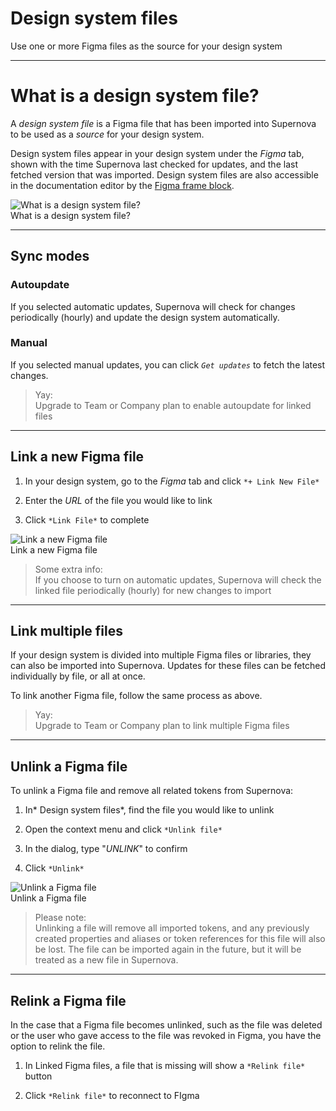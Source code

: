 
# Design system files

Use one or more Figma files as the source for your design system

---

# What is a design system file?

A *design system file* is a Figma file that has been imported into Supernova to be used as a *source* for your design system.

Design system files appear in your design system under the *Figma* tab, shown with the time Supernova last checked for updates, and the last fetched version that was imported. Design system files are also accessible in the documentation editor by the [Figma frame block](https://learn.supernova.io/documentation/types-of-blocks/figma.html).

  
![What is a design system file?](https://studio-assets.supernova.io/design-systems/6475/e0d24369-6987-48d3-9e7c-6d62bee733f9.png?Expires=1972252800&Policy=eyJTdGF0ZW1lbnQiOlt7IlJlc291cmNlIjoiaHR0cHM6Ly9zdHVkaW8tYXNzZXRzLnN1cGVybm92YS5pby9kZXNpZ24tc3lzdGVtcy82NDc1L2UwZDI0MzY5LTY5ODctNDhkMy05ZTdjLTZkNjJiZWU3MzNmOS5wbmciLCJDb25kaXRpb24iOnsiRGF0ZUxlc3NUaGFuIjp7IkFXUzpFcG9jaFRpbWUiOjE5NzIyNTI4MDB9fX1dfQ__&Signature=VZdSaVyaFTzXsUQyKL0PpmVZtc6dyzENBZmxvy9S5jAelOKj9KW58888baALHa8gf1tRRCKAhqRZ~SYE0QVjxJgQbYS-qDyrm77Cv8fc72RB8ICs~VRND2fbQC~6UOsVHfG-vaDqAJFClh6sJ8S-OmF~s8MTThoL5GR0nv2jN3tRvvslhtTlCYUcf68Dsn6lTdV6BBUSMhQKKnqPf0yrYkSVw3Wj2jWI6YrgjPzCeiyS9tTf1sJ4EvHwYuQaGGGXSWocN7dKa7bfnpJR5NI0xTZ9F9PgLplQfaP-8fL~Ca9v-zmFYLxSpzcBv~YC7mOSJDgex7arIF~nF3JRD~mc6w__&Key-Pair-Id=APKAJGK34LCCAUR7N6LA)  
What is a design system file?  


---

## Sync modes

### Autoupdate

If you selected automatic updates, Supernova will check for changes periodically (hourly) and update the design system automatically.

### Manual

If you selected manual updates, you can click *`Get updates`* to fetch the latest changes.

> Yay:  
> Upgrade to Team or Company plan to enable autoupdate for linked files

---

## Link a new Figma file

1. In your design system, go to the *Figma* tab and click `*+ Link New File*`

1. Enter the *URL* of the file you would like to link

1. Click `*Link File*` to complete

  
![Link a new Figma file](https://studio-assets.supernova.io/design-systems/6475/728c57a6-0867-46b8-9777-65d7131d8f8a.png?Expires=1972252800&Policy=eyJTdGF0ZW1lbnQiOlt7IlJlc291cmNlIjoiaHR0cHM6Ly9zdHVkaW8tYXNzZXRzLnN1cGVybm92YS5pby9kZXNpZ24tc3lzdGVtcy82NDc1LzcyOGM1N2E2LTA4NjctNDZiOC05Nzc3LTY1ZDcxMzFkOGY4YS5wbmciLCJDb25kaXRpb24iOnsiRGF0ZUxlc3NUaGFuIjp7IkFXUzpFcG9jaFRpbWUiOjE5NzIyNTI4MDB9fX1dfQ__&Signature=TlEep9YfxKR8N97cqKnzDQK0yfbT2QUfvvkan6-OJPi8Om4Vf-vt5h~0i30b8y6jBXo6utztHBi2Sz36e1yGtpAi2VWMbHAeGC7gY6meG5zR2Z~vDTNhexFcpRVDHjTu~AzTixOdYha58Cy3lN736hBG-JI6222X8hIvfS5xzlVdtB3kbYcDrN2Tw~CPXR6upJNeYgJ8y4C8ITgJ0VsihnV3dPtScWNcnBLmPrH6-06aAF16ox8cyLAJcWhg-wdmhj5Mvf5lSLIDI3gNpdK~HoCRWfjqbUkedaGsIPBZoE8h0XPGLO4Ol2WGkEIasHxu6i1WJ4vLtpa81r89K6mm5g__&Key-Pair-Id=APKAJGK34LCCAUR7N6LA)  
Link a new Figma file  


> Some extra info:  
> If you choose to turn on automatic updates, Supernova will check the linked file periodically (hourly) for new changes to import

---

## Link multiple files

If your design system is divided into multiple Figma files or libraries, they can also be imported into Supernova. Updates for these files can be fetched individually by file, or all at once.

To link another Figma file, follow the same process as above.

> Yay:  
> Upgrade to Team or Company plan to link multiple Figma files

---

## Unlink a Figma file

To unlink a Figma file and remove all related tokens from Supernova:

1. In* Design system files*, find the file you would like to unlink

1. Open the context menu and click `*Unlink file*`

1. In the dialog, type "*UNLINK*" to confirm

1. Click `*Unlink*`

  
![Unlink a Figma file](https://studio-assets.supernova.io/design-systems/6475/6f49b39e-dcbb-4070-b5ae-6bf456d04574.png?Expires=1972252800&Policy=eyJTdGF0ZW1lbnQiOlt7IlJlc291cmNlIjoiaHR0cHM6Ly9zdHVkaW8tYXNzZXRzLnN1cGVybm92YS5pby9kZXNpZ24tc3lzdGVtcy82NDc1LzZmNDliMzllLWRjYmItNDA3MC1iNWFlLTZiZjQ1NmQwNDU3NC5wbmciLCJDb25kaXRpb24iOnsiRGF0ZUxlc3NUaGFuIjp7IkFXUzpFcG9jaFRpbWUiOjE5NzIyNTI4MDB9fX1dfQ__&Signature=eyHSw5U1e81Y1voSEco9bLI9jJ3T7T2w6yPZdFH~1bjdgqwnZSYGpwMrTAbsRZY2okO-yxoMGMLikhugNyQMvsed93DLfcEX80tI2aKH-3QVuHuFLCRc-s6~8WTH01dd2Oi9umI3XItZNPCEK9KbWI9ucsiInOuPUDrUVw0cGE5cbWr2RgzJSdDegw6J9GYGw3qJRhzELk~8OJQvsBSaPJm~FZcCfiqLiWWLnshUTGf7SW0S8gqQyTQ--KrOAuvzPzi2ksfzBYRDZzSe~LyQjy9SMKKyk0pZ5X31YFDR~dUkQhqL6p45f5frVR7iJv6-X-kOFIzHIMEN~44k2XctQA__&Key-Pair-Id=APKAJGK34LCCAUR7N6LA)  
Unlink a Figma file  


> Please note:  
> Unlinking a file will remove all imported tokens, and any previously created properties and aliases or token references for this file will also be lost. The file can be imported again in the future, but it will be treated as a new file in Supernova.

---

## Relink a Figma file

In the case that a Figma file becomes unlinked, such as the file was deleted or the user who gave access to the file was revoked in Figma, you have the option to relink the file. 

1. In Linked Figma files, a file that is missing will show a `*Relink file*` button

1. Click `*Relink file*` to reconnect to FIgma